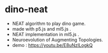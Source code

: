 # dino-neat
- NEAT algorithm to play dino game.
- made with p5.js and ml5.js .
- NEAT implementation in ml5.js .
- Neuroevolution of Augmenting Topologies.
- demo : https://youtu.be/E8uNzILogkQ

